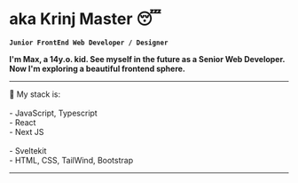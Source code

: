 # aka Krinj Master 😴

**`Junior FrontEnd Web Developer / Designer`**<br/>

**I'm Max, a 14y.o. kid. See myself in the future as a Senior Web Developer. Now I'm exploring a beautiful frontend sphere.**
<br>
<hr>
💼 My stack is:
<br>
<br>
- JavaScript, Typescript
<br>
- React
<br>
- Next JS
<br>
<br>
- Sveltekit
<br>
- HTML, CSS, TailWind, Bootstrap
<br>
<hr>


          
          
          
          
          

